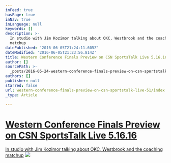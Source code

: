 ```yaml
---
inFeed: true
hasPage: true
inNav: true
inLanguage: null
keywords: []
description: >-
  In studio with Jim Kozimor talking about OKC, Westbrook and the coaching
  matchup
datePublished: '2016-06-05T21:24:11.605Z'
dateModified: '2016-06-05T21:23:56.814Z'
title: Western Conference Finals Preview on CSN SportsTalk Live 5.16.16
author: []
sourcePath: >-
  _posts/2016-05-24-western-conference-finals-preview-on-csn-sportstalk-live-51.md
authors: []
publisher: null
starred: false
url: western-conference-finals-preview-on-csn-sportstalk-live-51/index.html
_type: Article

---
```

# [Western Conference Finals Preview on CSN SportsTalk Live 5.16.16][0]

[In studio with Jim Kozimor talking about OKC, Westbrook and the coaching matchup][0]
![](https://the-grid-user-content.s3-us-west-2.amazonaws.com/b288fbb4-15c3-47a9-8f59-bcb23228abff.jpg)

[0]: https://youtu.be/ShhUdTs-p8o